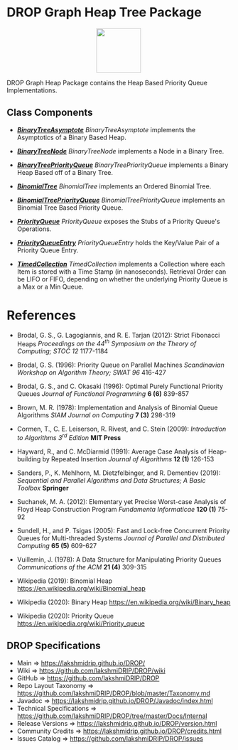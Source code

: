 # DROP Graph Heap Tree Package

<p align="center"><img src="https://github.com/lakshmiDRIP/DROP/blob/master/DRIP_Logo.gif?raw=true" width="100"></p>

DROP Graph Heap Package contains the Heap Based Priority Queue Implementations.


## Class Components

 * [***BinaryTreeAsymptote***](https://github.com/lakshmiDRIP/DROP/tree/master/src/main/java/org/drip/graph/heap/BinaryTreeAsymptote.java)
 <i>BinaryTreeAsymptote</i> implements the Asymptotics of a Binary Based Heap.

 * [***BinaryTreeNode***](https://github.com/lakshmiDRIP/DROP/tree/master/src/main/java/org/drip/graph/heap/BinaryTreeNode.java)
 <i>BinaryTreeNode</i> implements a Node in a Binary Tree.

 * [***BinaryTreePriorityQueue***](https://github.com/lakshmiDRIP/DROP/tree/master/src/main/java/org/drip/graph/heap/BinaryTreePriorityQueue.java)
 <i>BinaryTreePriorityQueue</i> implements a Binary Heap Based off of a Binary Tree.

 * [***BinomialTree***](https://github.com/lakshmiDRIP/DROP/tree/master/src/main/java/org/drip/graph/heap/BinomialTree.java)
 <i>BinomialTree</i> implements an Ordered Binomial Tree.

 * [***BinomialTreePriorityQueue***](https://github.com/lakshmiDRIP/DROP/tree/master/src/main/java/org/drip/graph/heap/BinomialTreePriorityQueue.java)
 <i>BinomialTreePriorityQueue</i> implements an Binomial Tree Based Priority Queue.

 * [***PriorityQueue***](https://github.com/lakshmiDRIP/DROP/tree/master/src/main/java/org/drip/graph/heap/PriorityQueue.java)
 <i>PriorityQueue</i> exposes the Stubs of a Priority Queue's Operations.

 * [***PriorityQueueEntry***](https://github.com/lakshmiDRIP/DROP/tree/master/src/main/java/org/drip/graph/heap/PriorityQueueEntry.java)
 <i>PriorityQueueEntry</i> holds the Key/Value Pair of a Priority Queue Entry.

 * [***TimedCollection***](https://github.com/lakshmiDRIP/DROP/tree/master/src/main/java/org/drip/graph/heap/TimedCollection.java)
 <i>TimedCollection</i> implements a Collection where each Item is stored with a Time Stamp (in nanoseconds). Retrieval Order can be LIFO or FIFO, depending on whether the underlying Priority Queue is a Max or a Min Queue.


# References

 * Brodal, G. S., G. Lagogiannis, and R. E. Tarjan (2012): Strict Fibonacci Heaps <i>Proceedings on the 44<sup>th</sup> Symposium on the Theory of Computing; STOC 12</i> 1177-1184

 * Brodal, G. S. (1996): Priority Queue on Parallel Machines <i>Scandinavian Workshop on Algorithm Theory; SWAT 96</i> 416-427

 * Brodal, G. S., and C. Okasaki (1996): Optimal Purely Functional Priority Queues <i>Journal of Functional Programming</i> <b>6 (6)</b> 839-857

 * Brown, M. R. (1978): Implementation and Analysis of Binomial Queue Algorithms <i>SIAM Journal on Computing</i> <b>7 (3)</b> 298-319

 * Cormen, T., C. E. Leiserson, R. Rivest, and C. Stein (2009): <i>Introduction to Algorithms 3<sup>rd</sup> Edition</i> <b>MIT Press</b>

 * Hayward, R., and C. McDiarmid (1991): Average Case Analysis of Heap-building by Repeated Insertion <i>Journal of Algorithms</i> <b>12 (1)</b> 126-153

 * Sanders, P., K. Mehlhorn, M. Dietzfelbinger, and R. Dementiev (2019): <i>Sequential and Parallel Algorithms and Data Structures; A Basic Toolbox</i> <b>Springer</b>

 * Suchanek, M. A. (2012): Elementary yet Precise Worst-case Analysis of Floyd Heap Construction Program <i>Fundamenta Informaticae</i> <b>120 (1)</b> 75-92

 * Sundell, H., and P. Tsigas (2005): Fast and Lock-free Concurrent Priority Queues for Multi-threaded Systems <i>Journal of Parallel and Distributed Computing</i> <b>65 (5)</b> 609-627

 * Vuillemin, J. (1978): A Data Structure for Manipulating Priority Queues <i>Communications of the ACM</i> <b>21 (4)</b> 309-315

 * Wikipedia (2019): Binomial Heap https://en.wikipedia.org/wiki/Binomial_heap

 * Wikipedia (2020): Binary Heap https://en.wikipedia.org/wiki/Binary_heap

 * Wikipedia (2020): Priority Queue https://en.wikipedia.org/wiki/Priority_queue


## DROP Specifications

 * Main                     => https://lakshmidrip.github.io/DROP/
 * Wiki                     => https://github.com/lakshmiDRIP/DROP/wiki
 * GitHub                   => https://github.com/lakshmiDRIP/DROP
 * Repo Layout Taxonomy     => https://github.com/lakshmiDRIP/DROP/blob/master/Taxonomy.md
 * Javadoc                  => https://lakshmidrip.github.io/DROP/Javadoc/index.html
 * Technical Specifications => https://github.com/lakshmiDRIP/DROP/tree/master/Docs/Internal
 * Release Versions         => https://lakshmidrip.github.io/DROP/version.html
 * Community Credits        => https://lakshmidrip.github.io/DROP/credits.html
 * Issues Catalog           => https://github.com/lakshmiDRIP/DROP/issues
